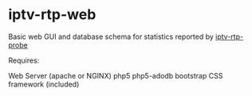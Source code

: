 iptv-rtp-web
======================
Basic web GUI and database schema for statistics reported by  [iptv-rtp-probe](http://github.com/killminus9/iptv-rtp-probe)

Requires:

Web Server (apache or NGINX)
php5
php5-adodb
bootstrap CSS framework (included)
